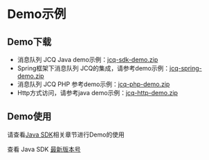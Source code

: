 # Demo示例
## Demo下载

- 消息队列 JCQ Java demo示例：[jcq-sdk-demo.zip](http://jcq-inuse-important-cannotdelete.oss.cn-north-1.jcloudcs.com/jcq-sdk-demo-0629.zip)
- Spring框架下消息队列 JCQ的集成，请参考demo示例：[jcq-spring-demo.zip](http://jcq-inuse-important-cannotdelete.oss.cn-north-1.jcloudcs.com/jcq-spring-demo.zip)
- 消息队列 JCQ PHP 参考demo示例：[jcq-php-demo.zip](../../../../image/Internet-Middleware/Message-Queue/PHP_Demo.zip)
- Http方式访问，请参考java demo示例：[jcq-http-demo.zip](../../../../image/Internet-Middleware/Message-Queue/jcq-http-demo.zip)



## Demo使用
   请查看[Java SDK](../SDK-Rerference/Java-SDK/Environment-Preparation.md)相关章节进行Demo的使用
   
   查看 Java SDK [最新版本号](https://mvnrepository.com/artifact/com.jdcloud/jcq-java-sdk)
